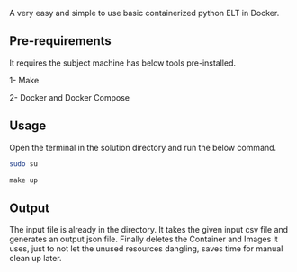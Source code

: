 A very easy and simple to use basic containerized python ELT in Docker.

## Pre-requirements

It requires the subject machine has below tools pre-installed.

1- Make

2- Docker and Docker Compose


## Usage
Open the terminal in the solution directory and run the below command.

```bash
sudo su
```
```python
make up
```

## Output
The input file is already in the directory. It takes the given input csv file and generates an output json file. 
Finally deletes the Container and Images it uses, just to not let the unused resources dangling, saves time for manual clean up later.
